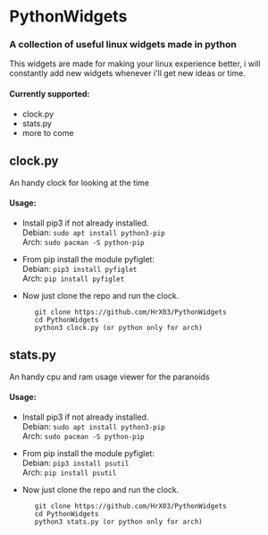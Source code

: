 PythonWidgets
======
### A collection of useful linux widgets made in python

This widgets are made for making your linux experience better, i will constantly add new widgets whenever i'll get new ideas or time.
#### Currently supported:
* clock.py
* stats.py
* more to come

## clock.py
An handy clock for looking at the time
#### Usage:
* Install pip3 if not already installed.  
  Debian: ```sudo apt install python3-pip```  
  Arch:   ```sudo pacman -S python-pip```
  
* From pip install the module pyfiglet:  
  Debian: ```pip3 install pyfiglet```  
  Arch:   ```pip install pyfiglet```
  
* Now just clone the repo and run the clock.
  ```  
     git clone https://github.com/HrX03/PythonWidgets  
     cd PythonWidgets  
     python3 clock.py (or python only for arch)
  ```



## stats.py
An handy cpu and ram usage viewer for the paranoids
#### Usage:
* Install pip3 if not already installed.  
  Debian: ```sudo apt install python3-pip```  
  Arch:   ```sudo pacman -S python-pip```
  
* From pip install the module pyfiglet:  
  Debian: ```pip3 install psutil```  
  Arch:   ```pip install psutil```
  
* Now just clone the repo and run the clock.
  ```  
     git clone https://github.com/HrX03/PythonWidgets  
     cd PythonWidgets  
     python3 stats.py (or python only for arch)
  ```
